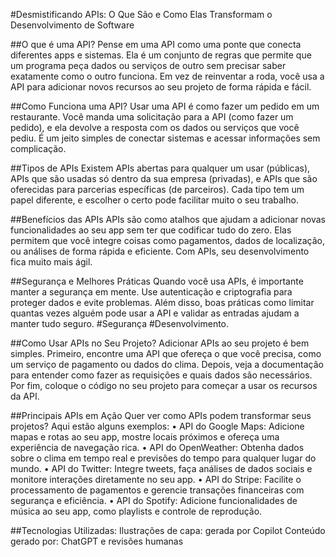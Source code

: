 #Desmistificando APIs: O Que São e Como Elas Transformam o Desenvolvimento de Software

##O que é uma API?
Pense em uma API como uma ponte que conecta diferentes apps e sistemas. Ela é um conjunto de regras que permite que um programa peça dados ou serviços de outro sem precisar saber exatamente como o outro funciona. Em vez de reinventar a roda, você usa a API para adicionar novos recursos ao seu projeto de forma rápida e fácil.

##Como Funciona uma API?
Usar uma API é como fazer um pedido em um restaurante. Você manda uma solicitação para a API (como fazer um pedido), e ela devolve a resposta com os dados ou serviços que você pediu. É um jeito simples de conectar sistemas e acessar informações sem complicação. 

##Tipos de APIs
Existem APIs abertas para qualquer um usar (públicas), APIs que são usadas só dentro da sua empresa (privadas), e APIs que são oferecidas para parcerias específicas (de parceiros). Cada tipo tem um papel diferente, e escolher o certo pode facilitar muito o seu trabalho. 

##Benefícios das APIs
APIs são como atalhos que ajudam a adicionar novas funcionalidades ao seu app sem ter que codificar tudo do zero. Elas permitem que você integre coisas como pagamentos, dados de localização, ou análises de forma rápida e eficiente. Com APIs, seu desenvolvimento fica muito mais ágil. 

##Segurança e Melhores Práticas
Quando você usa APIs, é importante manter a segurança em mente. Use autenticação e criptografia para proteger dados e evite problemas. Além disso, boas práticas como limitar quantas vezes alguém pode usar a API e validar as entradas ajudam a manter tudo seguro. #Segurança #Desenvolvimento.

##Como Usar APIs no Seu Projeto?
Adicionar APIs ao seu projeto é bem simples. Primeiro, encontre uma API que ofereça o que você precisa, como um serviço de pagamento ou dados do clima. Depois, veja a documentação para entender como fazer as requisições e quais dados são necessários. Por fim, coloque o código no seu projeto para começar a usar os recursos da API. 

##Principais APIs em Ação
Quer ver como APIs podem transformar seus projetos? Aqui estão alguns exemplos:
•	API do Google Maps: Adicione mapas e rotas ao seu app, mostre locais próximos e ofereça uma experiência de navegação rica.
•	API do OpenWeather: Obtenha dados sobre o clima em tempo real e previsões do tempo para qualquer lugar do mundo.
•	API do Twitter: Integre tweets, faça análises de dados sociais e monitore interações diretamente no seu app.
•	API do Stripe: Facilite o processamento de pagamentos e gerencie transações financeiras com segurança e eficiência.
•	API do Spotify: Adicione funcionalidades de música ao seu app, como playlists e controle de reprodução.

##Tecnologias Utilizadas:
Ilustrações de capa: gerada por Copilot
Conteúdo gerado por: ChatGPT e revisões humanas


